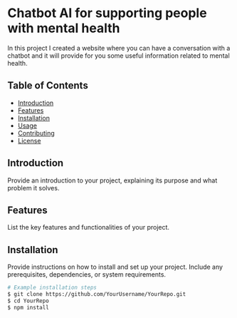 # Chatbot AI for supporting people with mental health
In this project I created a website where you can have a conversation with a chatbot and it will provide for you some useful information related to mental health.

## Table of Contents

- [Introduction](#introduction)
- [Features](#features)
- [Installation](#installation)
- [Usage](#usage)
- [Contributing](#contributing)
- [License](#license)

## Introduction

Provide an introduction to your project, explaining its purpose and what problem it solves.

## Features

List the key features and functionalities of your project.

## Installation

Provide instructions on how to install and set up your project. Include any prerequisites, dependencies, or system requirements.

```bash
# Example installation steps
$ git clone https://github.com/YourUsername/YourRepo.git
$ cd YourRepo
$ npm install

